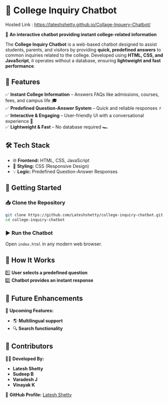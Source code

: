 # 🤖 College Inquiry Chatbot

Hosted Link : https://lateshshetty.github.io/Collage-Inquery-Chatbot/

🚀 **An interactive chatbot providing instant college-related information**

The **College Inquiry Chatbot** is a web-based chatbot designed to assist students, parents, and visitors by providing **quick, predefined answers** to common inquiries related to the college. Developed using **HTML, CSS, and JavaScript**, it operates without a database, ensuring **lightweight and fast performance**.

## 📌 Features
✅ **Instant College Information** – Answers FAQs like admissions, courses, fees, and campus life 🎓  
✅ **Predefined Question-Answer System** – Quick and reliable responses ⚡  
✅ **Interactive & Engaging** – User-friendly UI with a conversational experience 💬  
✅ **Lightweight & Fast** – No database required 🏎️  

## 🛠️ Tech Stack
- 🌐 **Frontend:** HTML, CSS, JavaScript  
- 🎨 **Styling:** CSS (Responsive Design)  
- 💡 **Logic:** Predefined Question-Answer Responses  

## 🚀 Getting Started
### 📥 Clone the Repository
```bash
git clone https://github.com/Lateshshetty/college-inquiry-chatbot.git
cd college-inquiry-chatbot
```
### ▶️ Run the Chatbot
Open `index.html` in any modern web browser.  

## 🎯 How It Works
1️⃣ **User selects a predefined question**  
2️⃣ **Chatbot provides an instant response**  

## 🔮 Future Enhancements
🚀 **Upcoming Features:**  
- 🌎 **Multilingual support**  
- 🔍 **Search functionality**  

## 👥 Contributors
👨‍💻 **Developed By:**  
- **Latesh Shetty**  
- **Sudeep B**  
- **Varadesh J**  
- **Vinayak K**  

🔗 **GitHub Profile:** [Latesh Shetty](https://github.com/Lateshshetty)
